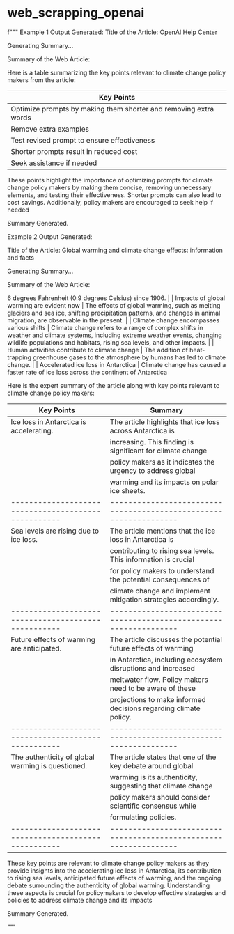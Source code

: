 # web_scrapping_openai

f"""
Example 1 Output Generated:
Title of the Article: OpenAI Help Center

Generating Summary...

Summary of the Web Article:

 Here is a table summarizing the key points relevant to climate change policy makers from the article:

| Key Points                                                       |
|------------------------------------------------------------------|
| Optimize prompts by making them shorter and removing extra words |
| Remove extra examples                                            |
| Test revised prompt to ensure effectiveness                      |
| Shorter prompts result in reduced cost                           |
| Seek assistance if needed                                        |

These points highlight the importance of optimizing prompts for climate change policy makers by making them concise, removing unnecessary elements, and testing their effectiveness. Shorter prompts can also lead to cost savings. Additionally, policy makers are encouraged to seek help if needed

Summary Generated.

Example 2 Output Generated:

Title of the Article: Global warming and climate change effects: information and facts

Generating Summary...


Summary of the Web Article:

 6 degrees Fahrenheit (0.9 degrees Celsius) since 1906.                |
| Impacts of global warming are evident now         | The effects of global warming, such as melting glaciers and sea ice, shifting precipitation patterns, and changes in animal migration, are observable in the present.                                 |
| Climate change encompasses various shifts         | Climate change refers to a range of complex shifts in weather and climate systems, including extreme weather events, changing wildlife populations and habitats, rising sea levels, and other impacts. |
| Human activities contribute to climate change     | The addition of heat-trapping greenhouse gases to the atmosphere by humans has led to climate change.                                  |
| Accelerated ice loss in Antarctica                | Climate change has caused a faster rate of ice loss across the continent of Antarctica 

Here is the expert summary of the article along with key points relevant to climate change policy makers:
  
| Key Points                                        | Summary                                                         |
|---------------------------------------------------|-----------------------------------------------------------------|
| Ice loss in Antarctica is accelerating.           | The article highlights that ice loss across Antarctica is       |
|                                                   | increasing. This finding is significant for climate change      |
|                                                   | policy makers as it indicates the urgency to address global     |
|                                                   | warming and its impacts on polar ice sheets.                    |
|---------------------------------------------------|-----------------------------------------------------------------|
| Sea levels are rising due to ice loss.            | The article mentions that the ice loss in Antarctica is         |
|                                                   | contributing to rising sea levels. This information is crucial  |
|                                                   | for policy makers to understand the potential consequences of   |
|                                                   | climate change and implement mitigation strategies accordingly. |
|---------------------------------------------------|-----------------------------------------------------------------|
| Future effects of warming are anticipated.        | The article discusses the potential future effects of warming   |
|                                                   | in Antarctica, including ecosystem disruptions and increased    |
|                                                   | meltwater flow. Policy makers need to be aware of these         |
|                                                   | projections to make informed decisions regarding climate policy.|
|---------------------------------------------------|-----------------------------------------------------------------|
| The authenticity of global warming is questioned. | The article states that one of the key debate around global     |
|                                                   | warming is its authenticity, suggesting that climate change     |
|                                                   | policy makers should consider scientific consensus while        |
|                                                   | formulating policies.                                           |
|---------------------------------------------------|-----------------------------------------------------------------|

These key points are relevant to climate change policy makers as they provide insights into the accelerating ice loss in Antarctica, its contribution to rising sea levels, anticipated future effects of warming, and the ongoing debate surrounding the authenticity of global warming. Understanding these aspects is crucial for policymakers to develop effective strategies and policies to address climate change and its impacts

Summary Generated.






"""
